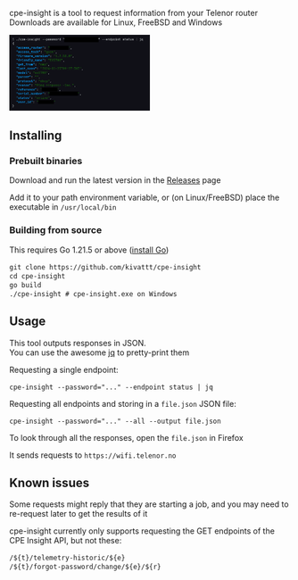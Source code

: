 cpe-insight is a tool to request information from your Telenor router\
Downloads are available for Linux, FreeBSD and Windows

<img src="screenshots/status.png" alt="Requesting the status endpoint, and visualizing the JSON response with jq" width="50%">

## Installing
### Prebuilt binaries
Download and run the latest version in the [Releases](https://github.com/kivattt/cpe-insight/releases) page

Add it to your path environment variable, or (on Linux/FreeBSD) place the executable in `/usr/local/bin`

### Building from source
This requires Go 1.21.5 or above ([install Go](https://go.dev/dl/))
```
git clone https://github.com/kivattt/cpe-insight
cd cpe-insight
go build
./cpe-insight # cpe-insight.exe on Windows
```

## Usage
This tool outputs responses in JSON.\
You can use the awesome [jq](https://github.com/jqlang/jq/releases) to pretty-print them

Requesting a single endpoint:
```
cpe-insight --password="..." --endpoint status | jq
```

Requesting all endpoints and storing in a `file.json` JSON file:
```
cpe-insight --password="..." --all --output file.json
```
To look through all the responses, open the `file.json` in Firefox

It sends requests to `https://wifi.telenor.no`

## Known issues
Some requests might reply that they are starting a job, and you may need to re-request later to get the results of it

cpe-insight currently only supports requesting the GET endpoints of the CPE Insight API, but not these:
```
/${t}/telemetry-historic/${e}
/${t}/forgot-password/change/${e}/${r}
```

